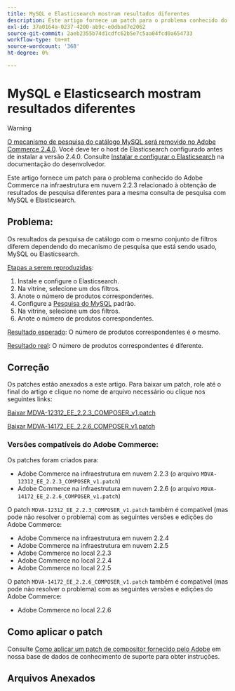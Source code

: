 ```yaml
---
title: MySQL e Elasticsearch mostram resultados diferentes
description: Este artigo fornece um patch para o problema conhecido do Adobe Commerce na infraestrutura em nuvem 2.2.3 relacionado à obtenção de resultados de pesquisa diferentes para a mesma consulta de pesquisa com MySQL e Elasticsearch.
exl-id: 37a0164a-0237-4200-ab9c-e0dbad7e2062
source-git-commit: 2aeb2355b74d1cdfc62b5e7c5aa04fcd0a654733
workflow-type: tm+mt
source-wordcount: '368'
ht-degree: 0%

---
```


# MySQL e Elasticsearch mostram resultados diferentes

>[!WARNING]
>
> [O mecanismo de pesquisa do catálogo MySQL será removido no Adobe Commerce 2.4.0](/help/announcements/adobe-commerce-announcements/mysql-catalog-search-engine-will-be-removed-in-magento-2-4-0.md). Você deve ter o host de Elasticsearch configurado antes de instalar a versão 2.4.0. Consulte [Instalar e configurar o Elasticsearch](https://experienceleague.adobe.com/pt-br/docs/commerce-operations/configuration-guide/search/overview-search) na documentação do desenvolvedor.

Este artigo fornece um patch para o problema conhecido do Adobe Commerce na infraestrutura em nuvem 2.2.3 relacionado à obtenção de resultados de pesquisa diferentes para a mesma consulta de pesquisa com MySQL e Elasticsearch.

## Problema:

Os resultados da pesquisa de catálogo com o mesmo conjunto de filtros diferem dependendo do mecanismo de pesquisa que está sendo usado, MySQL ou Elasticsearch.

<u>Etapas a serem reproduzidas</u>:

1. Instale e configure o Elasticsearch.
1. Na vitrine, selecione um dos filtros.
1. Anote o número de produtos correspondentes.
1. Configure a [Pesquisa do MySQL](/help/announcements/adobe-commerce-announcements/mysql-catalog-search-engine-will-be-removed-in-magento-2-4-0.md) padrão.
1. Na vitrine, selecione um dos filtros.
1. Anote o número de produtos correspondentes.

<u>Resultado esperado</u>:
O número de produtos correspondentes é o mesmo.

<u>Resultado real</u>:
O número de produtos correspondentes é diferente.

## Correção

Os patches estão anexados a este artigo. Para baixar um patch, role até o final do artigo e clique no nome de arquivo necessário ou clique nos seguintes links:

[Baixar MDVA-12312\_EE\_2.2.3\_COMPOSER\_v1.patch](assets/MDVA-12312_EE_2.2.3_COMPOSER_v1.patch.zip)

[Baixar MDVA-14172\_EE\_2.2.6\_COMPOSER\_v1.patch](assets/MDVA-14172_EE_2.2.6_COMPOSER_v1.patch.zip)

### Versões compatíveis do Adobe Commerce:

Os patches foram criados para:

* Adobe Commerce na infraestrutura em nuvem 2.2.3 (o arquivo `MDVA-12312_EE_2.2.3_COMPOSER_v1.patch`)
* Adobe Commerce na infraestrutura em nuvem 2.2.6 (o arquivo `MDVA-14172_EE_2.2.6_COMPOSER_v1.patch`)

O patch `MDVA-12312_EE_2.2.3_COMPOSER_v1.patch` também é compatível (mas pode não resolver o problema) com as seguintes versões e edições do Adobe Commerce:

* Adobe Commerce na infraestrutura em nuvem 2.2.4
* Adobe Commerce na infraestrutura em nuvem 2.2.5
* Adobe Commerce no local 2.2.3
* Adobe Commerce no local 2.2.4
* Adobe Commerce no local 2.2.5

O patch `MDVA-14172_EE_2.2.6_COMPOSER_v1.patch` também é compatível (mas pode não resolver o problema) com as seguintes versões e edições do Adobe Commerce:

* Adobe Commerce no local 2.2.6

## Como aplicar o patch

Consulte [Como aplicar um patch de compositor fornecido pelo Adobe](/help/how-to/general/how-to-apply-a-composer-patch-provided-by-magento.md) em nossa base de dados de conhecimento de suporte para obter instruções.

## Arquivos Anexados
